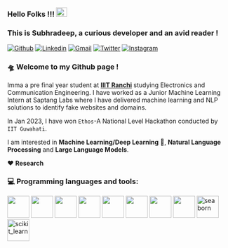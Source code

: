 ### Hello Folks !!! <img src="https://raw.githubusercontent.com/MartinHeinz/MartinHeinz/master/wave.gif" width="25" height="21" />
### This is Subhradeep, a curious developer and an avid reader !

[![Github](https://img.shields.io/badge/GitHub-100000?style=for-the-badge&logo=github&logoColor=white)](https://github.com/subhradeep25-gan)
[![Linkedin](https://img.shields.io/badge/LinkedIn-0077B5?style=for-the-badge&logo=linkedin&logoColor=white)](https://www.linkedin.com/in/subhradeep-raut-3b7974218/)
[![Gmail](https://img.shields.io/badge/Gmail-D14836?style=for-the-badge&logo=gmail&logoColor=white)](mailto:subhradeep.21ug2060@iiitranchi.ac.in)
[![Twitter](https://img.shields.io/badge/Twitter-1DA1F2?style=for-the-badge&logo=twitter&logoColor=white)](https://twitter.com/RautSubhradeep)
[![Instagram](https://img.shields.io/badge/Instagram-E4405F?style=for-the-badge&logo=instagram&logoColor=white)](https://www.instagram.com/rautsubhradeep/)


### 🛸 Welcome to my Github page !    
Imma a pre final year student at [**IIIT Ranchi**](https://github.com/iiitranchi) studying Electronics and Communication Engineering. I have worked as a Junior Machine Learning Intern at Saptang Labs where I have delivered machine learning and NLP solutions to identify fake websites and domains.

In Jan 2023, I have won `Ethos`-A National Level Hackathon conducted by `IIT Guwahati`.

I am interested in **Machine Learning/Deep Learning** 🤖, **Natural Language Processing** and **Large Language Models**. 

❤️ **Research**

### :computer: Programming languages and tools: 
<p>
<img src="https://cdn.jsdelivr.net/gh/devicons/devicon/icons/python/python-original.svg" height= 50 rem />          
<img src="https://cdn.jsdelivr.net/gh/devicons/devicon/icons/c/c-original.svg" height= 50 rem/>   
<img src="https://cdn.jsdelivr.net/gh/devicons/devicon/icons/cplusplus/cplusplus-original.svg" height=50 rem/>           
<img src="https://cdn.jsdelivr.net/gh/devicons/devicon/icons/jupyter/jupyter-original-wordmark.svg" height= 50 rem/>
<img src="https://cdn.jsdelivr.net/gh/devicons/devicon/icons/numpy/numpy-original.svg" height= 50 rem/>                                
<img src="https://cdn.jsdelivr.net/gh/devicons/devicon/icons/pandas/pandas-original.svg" height= 50 rem/>          
<img src="https://upload.wikimedia.org/wikipedia/commons/thumb/8/84/Matplotlib_icon.svg/1024px-Matplotlib_icon.svg.png" height= 50 rem/>
<img src="https://cdn.jsdelivr.net/gh/devicons/devicon/icons/tensorflow/tensorflow-original.svg" height= 50 rem/>  
<img src="https://seaborn.pydata.org/_images/logo-mark-lightbg.svg" alt="seaborn" height="50" rem/>
<img src="https://upload.wikimedia.org/wikipedia/commons/0/05/Scikit_learn_logo_small.svg" alt="scikit_learn" height="50" rem/>
</p>
